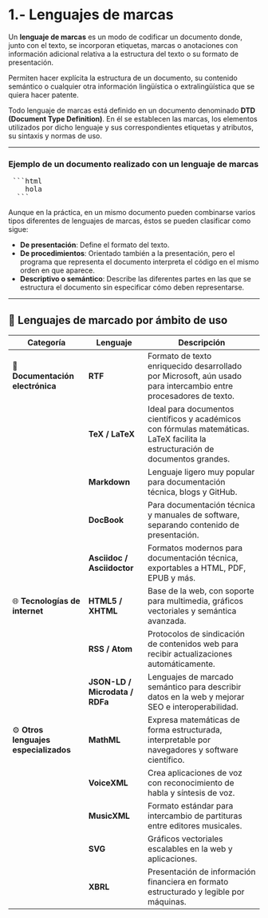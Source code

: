# 1.- Lenguajes de marcas

Un **lenguaje de marcas** es un modo de codificar un documento donde, junto con el texto, se incorporan etiquetas, marcas o anotaciones con información adicional relativa a la estructura del texto o su formato de presentación.  

Permiten hacer explícita la estructura de un documento, su contenido semántico o cualquier otra información lingüística o extralingüística que se quiera hacer patente.

Todo lenguaje de marcas está definido en un documento denominado **DTD (Document Type Definition)**. En él se establecen las marcas, los elementos utilizados por dicho lenguaje y sus correspondientes etiquetas y atributos, su sintaxis y normas de uso.

---

### Ejemplo de un documento realizado con un lenguaje de marcas
<pre>
 ```html
    <etiqueta>hola</etiqueta>
  ```
</pre>

Aunque en la práctica, en un mismo documento pueden combinarse varios tipos diferentes de lenguajes de marcas, éstos se pueden clasificar como sigue:

- **De presentación**: Define el formato del texto.  
- **De procedimientos**: Orientado también a la presentación, pero el programa que representa el documento interpreta el código en el mismo orden en que aparece.  
- **Descriptivo o semántico**: Describe las diferentes partes en las que se estructura el documento sin especificar cómo deben representarse.  

---

## 🌟 Lenguajes de marcado por ámbito de uso

| Categoría | Lenguaje | Descripción |
|-----------|----------|------------|
| 📄 **Documentación electrónica** | **RTF** | Formato de texto enriquecido desarrollado por Microsoft, aún usado para intercambio entre procesadores de texto. |
| | **TeX / LaTeX** | Ideal para documentos científicos y académicos con fórmulas matemáticas. LaTeX facilita la estructuración de documentos grandes. |
| | **Markdown** | Lenguaje ligero muy popular para documentación técnica, blogs y GitHub. |
| | **DocBook** | Para documentación técnica y manuales de software, separando contenido de presentación. |
| | **Asciidoc / Asciidoctor** | Formatos modernos para documentación técnica, exportables a HTML, PDF, EPUB y más. |
| 🌐 **Tecnologías de internet** | **HTML5 / XHTML** | Base de la web, con soporte para multimedia, gráficos vectoriales y semántica avanzada. |
| | **RSS / Atom** | Protocolos de sindicación de contenidos web para recibir actualizaciones automáticamente. |
| | **JSON-LD / Microdata / RDFa** | Lenguajes de marcado semántico para describir datos en la web y mejorar SEO e interoperabilidad. |
| ⚙️ **Otros lenguajes especializados** | **MathML** | Expresa matemáticas de forma estructurada, interpretable por navegadores y software científico. |
| | **VoiceXML** | Crea aplicaciones de voz con reconocimiento de habla y síntesis de voz. |
| | **MusicXML** | Formato estándar para intercambio de partituras entre editores musicales. |
| | **SVG** | Gráficos vectoriales escalables en la web y aplicaciones. |
| | **XBRL** | Presentación de información financiera en formato estructurado y legible por máquinas. |
 



